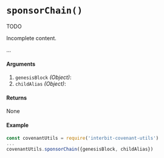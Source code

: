 # `sponsorChain()`

<div class="tips danger">
  <p><span></span>TODO</p>
  <p>Incomplete content.</p>
</div>

...

#### Arguments

1. `genesisBlock` *(Object)*:
1. `childAlias` *(Object)*:


#### Returns

None


#### Example

```js
const covenantUtils = require('interbit-covenant-utils')
...
covenantUtils.sponsorChain({genesisBlock, childAlias})
```
